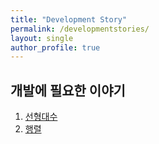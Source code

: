 ```yaml
---
title: "Development Story"
permalink: /developmentstories/
layout: single
author_profile: true
---
```

## 개발에 필요한 이야기

1.  [선형대수](https://donaldos.github.io/blog/making-blog-1/)
2.  [행렬](https://donaldos.github.io/blog/making-blog-2/)

